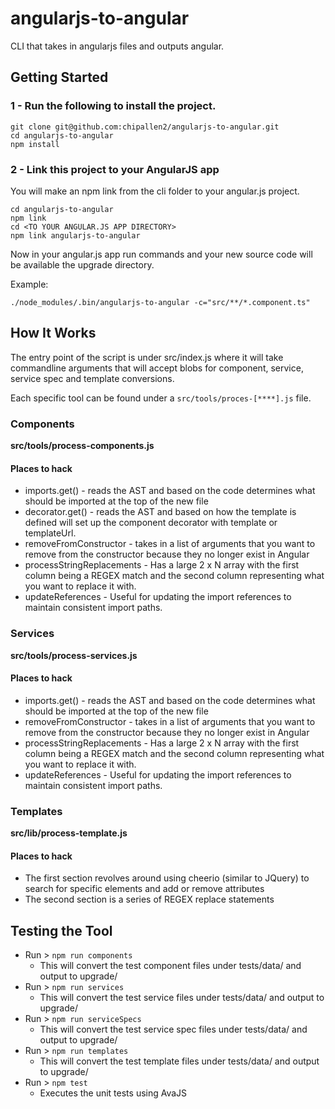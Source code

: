 # angularjs-to-angular
CLI that takes in angularjs files and outputs angular.

## Getting Started ##

### 1 - Run the following to install the project. ###

```
git clone git@github.com:chipallen2/angularjs-to-angular.git
cd angularjs-to-angular
npm install
```

### 2 - Link this project to your AngularJS app ###
You will make an npm link from the cli folder to your angular.js project. 

```
cd angularjs-to-angular
npm link
cd <TO YOUR ANGULAR.JS APP DIRECTORY>
npm link angularjs-to-angular
```

Now in your angular.js app run commands and your new source code will be available the upgrade directory.

Example:

`./node_modules/.bin/angularjs-to-angular -c="src/**/*.component.ts"`

## How It Works ##
The entry point of the script is under src/index.js where it will take commandline arguments that will accept blobs for component, service, service spec and template conversions.  

Each specific tool can be found under a `src/tools/proces-[****].js` file.


### Components ###
**src/tools/process-components.js**

#### Places to hack ####
* imports.get() - reads the AST and based on the code determines what should be imported at the top of the new file
* decorator.get() - reads the AST and based on how the template is defined will set up the component decorator with template or templateUrl.
* removeFromConstructor - takes in a list of arguments that you want to remove from the constructor because they no longer exist in Angular
* processStringReplacements - Has a large 2 x N array with the first column being a REGEX match and the second column representing what you want to replace it with.
* updateReferences - Useful for updating the import references to maintain consistent import paths.


### Services ###
**src/tools/process-services.js**

#### Places to hack ####
* imports.get() - reads the AST and based on the code determines what should be imported at the top of the new file
* removeFromConstructor - takes in a list of arguments that you want to remove from the constructor because they no longer exist in Angular
* processStringReplacements - Has a large 2 x N array with the first column being a REGEX match and the second column representing what you want to replace it with.
* updateReferences - Useful for updating the import references to maintain consistent import paths.


### Templates ###
**src/lib/process-template.js**

#### Places to hack ####
* The first section revolves around using cheerio (similar to JQuery) to search for specific elements and add or remove attributes
* The second section is a series of REGEX replace statements


## Testing the Tool ##
* Run > `npm run components`
    * This will convert the test component files under tests/data/ and output to upgrade/
* Run > `npm run services`
    * This will convert the test service files under tests/data/ and output to upgrade/
* Run > `npm run serviceSpecs`
    * This will convert the test service spec files under tests/data/ and output to upgrade/
* Run > `npm run templates`
    * This will convert the test template files under tests/data/ and output to upgrade/
* Run > `npm test`
    * Executes the unit tests using AvaJS